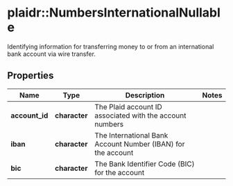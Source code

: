 # plaidr::NumbersInternationalNullable

Identifying information for transferring money to or from an international bank account via wire transfer.

## Properties
Name | Type | Description | Notes
------------ | ------------- | ------------- | -------------
**account_id** | **character** | The Plaid account ID associated with the account numbers | 
**iban** | **character** | The International Bank Account Number (IBAN) for the account | 
**bic** | **character** | The Bank Identifier Code (BIC) for the account | 


